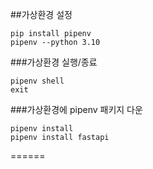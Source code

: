 ##가상환경 설정

```shell
pip install pipenv
pipenv --python 3.10
```

###가상환경 실행/종료

```shell
pipenv shell
exit
```

###가상환경에 pipenv 패키지 다운

```shell
pipenv install
pipenv install fastapi
```
======
